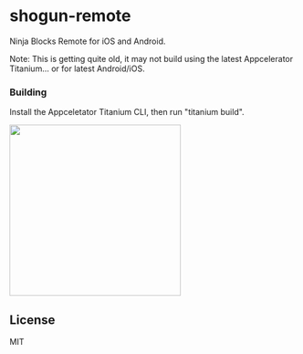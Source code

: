 shogun-remote
================

Ninja Blocks Remote for iOS and Android.

Note: This is getting quite old, it may not build using the latest Appcelerator Titanium... or for latest Android/iOS.

### Building
Install the Appceletator Titanium CLI, then run "titanium build".

<img src="https://raw.githubusercontent.com/ninjablocks/shogun-remote/master/design/documentation/device.android.1.png" width="300"/>

## License
MIT
